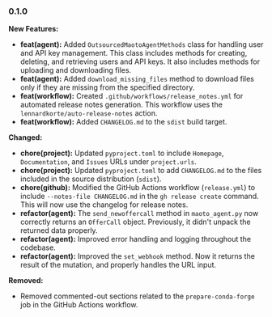 ### 0.1.0

**New Features:**

* **feat(agent):** Added `OutsourcedMaotoAgentMethods` class for handling user and API key management.  This class includes methods for creating, deleting, and retrieving users and API keys.  It also includes methods for uploading and downloading files.
* **feat(agent):** Added `download_missing_files` method to download files only if they are missing from the specified directory.
* **feat(workflow):** Created `.github/workflows/release_notes.yml` for automated release notes generation.  This workflow uses the `lennardkorte/auto-release-notes` action.
* **feat(workflow):** Added `CHANGELOG.md` to the `sdist` build target.

**Changed:**

* **chore(project):** Updated `pyproject.toml` to include `Homepage`, `Documentation`, and `Issues` URLs under `project.urls`.
* **chore(project):** Updated `pyproject.toml` to add `CHANGELOG.md` to the files included in the source distribution (`sdist`).
* **chore(github):** Modified the GitHub Actions workflow (`release.yml`) to include `--notes-file CHANGELOG.md` in the `gh release create` command. This will now use the changelog for release notes.
* **refactor(agent):** The `send_newoffercall` method in `maoto_agent.py` now correctly returns an `OfferCall` object.  Previously, it didn't unpack the returned data properly.
* **refactor(agent):** Improved error handling and logging throughout the codebase.
* **refactor(agent):** Improved the `set_webhook` method. Now it returns the result of the mutation, and properly handles the URL input.


**Removed:**

*  Removed commented-out sections related to the `prepare-conda-forge` job in the GitHub Actions workflow.


